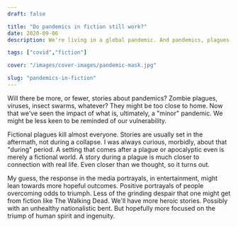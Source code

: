 ```yaml
---
draft: false

title: "Do pandemics in fiction still work?"
date: 2020-09-06
description: We're living in a global pandemic. And pandemics, plagues, and apocalypses have always been part of our fiction. Entertainment might need to change the way it portrays those events, to adjust to our new sense of vulnerability.

tags: ["covid","fiction"]

cover: "/images/cover-images/pandemic-mask.jpg"

slug: "pandemics-in-fiction"
---
```


Will there be more, or fewer, stories about pandemics? Zombie plagues, viruses, insect swarms, whatever? They might be too close to home. Now that we've seen the impact of what is, ultimately, a "minor" pandemic. We might be less keen to be reminded of our vulnerability.

Fictional plagues kill almost everyone. Stories are usually set in the aftermath, not during a collapse. I was always curious, morbidly, about that "during" period. A setting that comes after a plague or apocalyptic even is merely a fictional world. A story during a plague is much closer to connection with real life. Even closer than we thought, so it turns out.

My guess, the response in the media portrayals, in entertainment, might lean towards more hopeful outcomes. Positive portrayals of people overcoming odds to triumph. Less of the grinding despair that one might get from fiction like The Walking Dead. We'll have more heroic stories. Possibly with an unhealthy nationalistic bent. But hopefully more focused on the triump of human spirit and ingenuity.